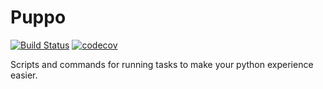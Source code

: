 # Puppo

[![Build Status](https://travis-ci.org/JHowell45/Puppo.svg?branch=master)](https://travis-ci.org/JHowell45/Puppo)
[![codecov](https://codecov.io/gh/JHowell45/Puppo/branch/master/graph/badge.svg)](https://codecov.io/gh/JHowell45/Puppo)

Scripts and commands for running tasks to make your python experience easier.
